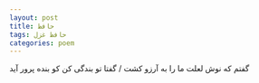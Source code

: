 ```yaml
---
layout: post
title: حافظ
tags: حافظ غزل
categories: poem
---
```


گفتم که نوش لعلت ما را به آرزو کشت / گفتا تو بندگی کن کو بنده پرور آید